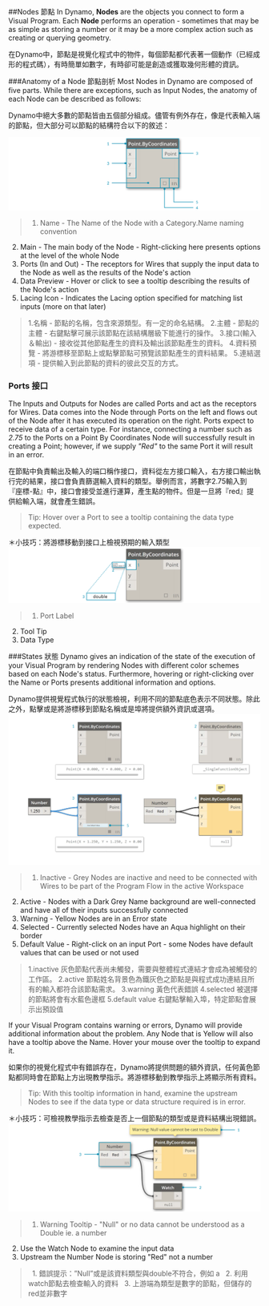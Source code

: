 ##Nodes 節點
In Dynamo, **Nodes** are the objects you connect to form a Visual Program. Each **Node** performs an operation - sometimes that may be as simple as storing a number or it may be a more complex action such as creating or querying geometry.

在Dynamo中，節點是視覺化程式中的物件，每個節點都代表著一個動作（已經成形的程式碼），有時簡單如數字，有時卻可能是創造或獲取幾何形體的資訊。

###Anatomy of a Node 節點剖析
Most Nodes in Dynamo are composed of five parts. While there are exceptions, such as Input Nodes, the anatomy of each Node can be described as follows:

Dynamo中絕大多數的節點皆由五個部分組成。儘管有例外存在，像是代表輸入端的節點，但大部分可以節點的結構符合以下的敘述：

![Node Breakdown Point by Coordinates](images/3-1/00-AnatomyOfANode.png)
>1. Name - The Name of the Node with a Category.Name naming convention
2. Main - The main body of the Node - Right-clicking here presents options at the level of the whole Node
3. Ports (In and Out) - The receptors for Wires that supply the input data to the Node as well as the results of the Node's action
4. Data Preview - Hover or click to see a tooltip describing the results of the Node's action
5. Lacing Icon - Indicates the Lacing option specified for matching list inputs (more on that later)

>  1.名稱 - 節點的名稱，包含來源類型。有一定的命名結構。
 2.主體 - 節點的主體 - 右鍵點擊可展示該節點在該結構層級下能進行的操作。
 3.接口(輸入＆輸出) - 接收從其他節點產生的資料及輸出該節點產生的資料。
 4.資料預覽 - 將游標移至節點上或點擊節點可預覽該節點產生的資料結果。
 5.連結選項 - 提供輸入到此節點的資料的彼此交互的方式。

### Ports 接口
The Inputs and Outputs for Nodes are called Ports and act as the receptors for Wires. Data comes into the Node through Ports on the left and flows out of the Node after it has executed its operation on the right. Ports expect to receive data of a certain type. For instance, connecting a number such as *2.75* to the Ports on a Point By Coordinates Node will successfully result in creating a Point; however, if we supply *"Red"* to the same Port it will result in an error.

在節點中負責輸出及輸入的端口稱作接口，資料從左方接口輸入，右方接口輸出執行完的結果，接口會負責篩選輸入資料的類型。舉例而言，將數字2.75輸入到『座標-點』中，接口會接受並進行運算，產生點的物件。但是一旦將『red』提供給輸入端，就會產生錯誤。

> Tip: Hover over a Port to see a tooltip containing the data type expected.

＊小技巧：將游標移動到接口上檢視預期的輸入類型
![Port Labels-Point by Coordinates](images/3-1/01-Ports.png)
>1. Port Label
2. Tool Tip
3. Data Type

###States 狀態
Dynamo gives an indication of the state of the execution of your Visual Program by rendering Nodes with different color schemes based on each Node's status. Furthermore, hovering or right-clicking over the Name or Ports presents additional information and options.

Dynamo提供視覺程式執行的狀態檢視，利用不同的節點底色表示不同狀態。除此之外，點擊或是將游標移到節點名稱或是埠將提供額外資訊或選項。
![States](images/3-1/02-States2.png)

>1. Inactive - Grey Nodes are inactive and need to be connected with Wires to be part of the Program Flow in the active Workspace
2. Active - Nodes with a Dark Grey Name background are well-connected and have all of their inputs successfully connected
3. Warning - Yellow Nodes are in an Error state
4. Selected - Currently selected Nodes have an Aqua highlight on their border
5. Default Value - Right-click on an input Port - some Nodes have default values that can be used or not used
>   1.inactive 灰色節點代表尚未觸發，需要與整體程式連結才會成為被觸發的工作區。
    2.active 節點姓名背景色為鐵灰色之節點是與程式成功連結且所有的輸入都符合該節點需求。
    3.warning 黃色代表錯誤
    4.selected 被選擇的節點將會有水藍色邊框
    5.default value 右鍵點擊輸入埠，特定節點會展示出預設值

If your Visual Program contains warning or errors, Dynamo will provide additional information about the problem. Any Node that is Yellow will also have a tooltip above the Name. Hover your mouse over the tooltip to expand it.

如果你的視覺化程式中有錯誤存在，Dynamo將提供問題的額外資訊，任何黃色節點都同時會在節點上方出現教學指示。將游標移動到教學指示上將顯示所有資料。
> Tip: With this tooltip information in hand, examine the upstream Nodes to see if the data type or data structure required is in error.

＊小技巧：可檢視教學指示去檢查是否上一個節點的類型或是資料結構出現錯誤。
![Node Errors Tooltip](images/3-1/03-WarningTooltip.png)

> 1. Warning Tooltip - "Null" or no data cannot be understood as a Double ie. a number
2. Use the Watch Node to examine the input data
3. Upstream the Number Node is storing "Red" not a number

>   1.	錯誤提示：”Null”或是該資料類型與double不符合，例如 a
    2.	利用watch節點去檢查輸入的資料
    3.	上游端為類型是數字的節點，但儲存的red並非數字











